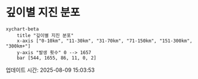 # 깊이별 지진 분포

```mermaid
xychart-beta
    title "깊이별 지진 분포"
    x-axis ["0-10km", "11-30km", "31-70km", "71-150km", "151-300km", "300km+"]
    y-axis "발생 횟수" 0 --> 1657
    bar [544, 1655, 86, 11, 0, 2]
```

업데이트 시간: 2025-08-09 15:03:53
